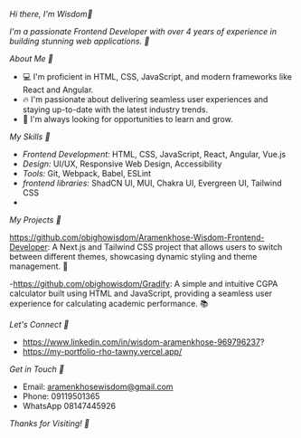 
*Hi there, I'm Wisdom👋*

_I'm a passionate Frontend Developer with over 4 years of experience in building stunning web applications. 🚀_

*About Me 🤔*

- 💻 I'm proficient in HTML, CSS, JavaScript, and modern frameworks like React and Angular.
- 🔥 I'm passionate about delivering seamless user experiences and staying up-to-date with the latest industry trends.
- 🌟 I'm always looking for opportunities to learn and grow.

*My Skills 💪*

- *Frontend Development:* HTML, CSS, JavaScript, React, Angular, Vue.js
- *Design:* UI/UX, Responsive Web Design, Accessibility
- *Tools:* Git, Webpack, Babel, ESLint
- *frontend libraries:* ShadCN UI, MUI, Chakra UI, Evergreen UI,  Tailwind CSS
- 
*My Projects 🚀*

https://github.com/obighowisdom/Aramenkhose-Wisdom-Frontend-Developer: A Next.js and Tailwind CSS project that allows users to switch between different themes, showcasing dynamic styling and theme management. 🌈

-https://github.com/obighowisdom/Gradify: A simple and intuitive CGPA calculator built using HTML and JavaScript, providing a seamless user experience for calculating academic performance. 📚

*Let's Connect 🤝*

- https://www.linkedin.com/in/wisdom-aramenkhose-969796237?
- https://my-portfolio-rho-tawny.vercel.app/

*Get in Touch 📱*

- Email: aramenkhosewisdom@gmail.com
- Phone: 09119501365
- WhatsApp 08147445926

*Thanks for Visiting! 🙏*
